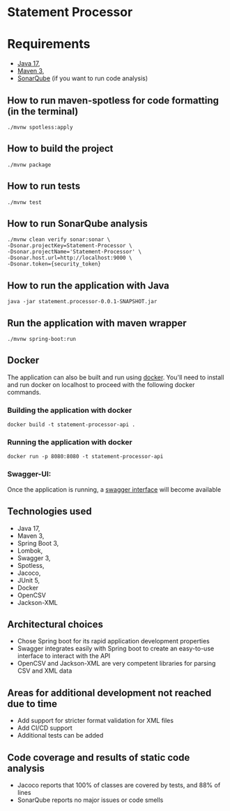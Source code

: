 # Statement Processor

# Requirements

- [Java 17](https://jdk.java.net/17/),
- [Maven 3](https://maven.apache.org/download.cgi),
- [SonarQube](https://www.sonarsource.com/) (if you want to run code analysis)

## How to run maven-spotless for code formatting (in the terminal)

```./mvnw spotless:apply```

## How to build the project

```./mvnw package```

## How to run tests

```./mvnw test```

## How to run SonarQube analysis

```
./mvnw clean verify sonar:sonar \
-Dsonar.projectKey=Statement-Processor \
-Dsonar.projectName='Statement-Processor' \
-Dsonar.host.url=http://localhost:9000 \
-Dsonar.token={security_token}
```

## How to run the application with Java

```java -jar statement.processor-0.0.1-SNAPSHOT.jar```

## Run the application with maven wrapper

```./mvnw spring-boot:run```

## Docker

The application can also be built and run using [docker](https://www.docker.com/).
You'll need to install and run docker on localhost to proceed with the following docker commands.

### Building the application with docker

```docker build -t statement-processor-api .```

### Running the application with docker

```docker run -p 8080:8080 -t statement-processor-api```

### Swagger-UI:

Once the application is running, a [swagger interface](http://localhost:8080/swagger-ui/index.htm) will become available

## Technologies used

- Java 17,
- Maven 3,
- Spring Boot 3,
- Lombok,
- Swagger 3,
- Spotless,
- Jacoco,
- JUnit 5,
- Docker
- OpenCSV
- Jackson-XML

## Architectural choices

- Chose Spring boot for its rapid application development properties
- Swagger integrates easily with Spring boot to create an easy-to-use interface to interact with the API
- OpenCSV and Jackson-XML are very competent libraries for parsing CSV and XML data

## Areas for additional development not reached due to time

- Add support for stricter format validation for XML files
- Add CI/CD support
- Additional tests can be added

## Code coverage and results of static code analysis

- Jacoco reports that 100% of classes are covered by tests, and 88% of lines
- SonarQube reports no major issues or code smells

